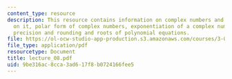 ```yaml
---
content_type: resource
description: This resource contains information on complex numbers and operations
  on it, polar form of complex numbers, exponentiation of a complex number, numerical
  precision and rounding and roots of polynomial equations.
file: https://ol-ocw-studio-app-production.s3.amazonaws.com/courses/3-016-mathematics-for-materials-scientists-and-engineers-fall-2005/9be316ac8cca3ad617f8b0724166fee5_lecture_08.pdf
file_type: application/pdf
resourcetype: Document
title: lecture_08.pdf
uid: 9be316ac-8cca-3ad6-17f8-b0724166fee5
---
```


